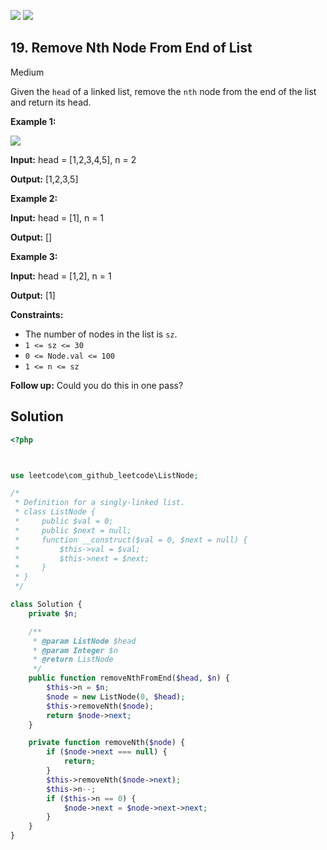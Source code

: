 [![](https://img.shields.io/github/stars/LeetCode-in-Ruby/LeetCode-in-Ruby?label=Stars&style=flat-square)](https://github.com/LeetCode-in-Ruby/LeetCode-in-Ruby)
[![](https://img.shields.io/github/forks/LeetCode-in-Ruby/LeetCode-in-Ruby?label=Fork%20me%20on%20GitHub%20&style=flat-square)](https://github.com/LeetCode-in-Ruby/LeetCode-in-Ruby/fork)

## 19\. Remove Nth Node From End of List

Medium

Given the `head` of a linked list, remove the `nth` node from the end of the list and return its head.

**Example 1:**

![](https://assets.leetcode.com/uploads/2020/10/03/remove_ex1.jpg)

**Input:** head = [1,2,3,4,5], n = 2

**Output:** [1,2,3,5] 

**Example 2:**

**Input:** head = [1], n = 1

**Output:** [] 

**Example 3:**

**Input:** head = [1,2], n = 1

**Output:** [1] 

**Constraints:**

*   The number of nodes in the list is `sz`.
*   `1 <= sz <= 30`
*   `0 <= Node.val <= 100`
*   `1 <= n <= sz`

**Follow up:** Could you do this in one pass?

## Solution

```php
<?php



use leetcode\com_github_leetcode\ListNode;

/*
 * Definition for a singly-linked list.
 * class ListNode {
 *     public $val = 0;
 *     public $next = null;
 *     function __construct($val = 0, $next = null) {
 *         $this->val = $val;
 *         $this->next = $next;
 *     }
 * }
 */

class Solution {
    private $n;

    /**
     * @param ListNode $head
     * @param Integer $n
     * @return ListNode
     */
    public function removeNthFromEnd($head, $n) {
        $this->n = $n;
        $node = new ListNode(0, $head);
        $this->removeNth($node);
        return $node->next;
    }

    private function removeNth($node) {
        if ($node->next === null) {
            return;
        }
        $this->removeNth($node->next);
        $this->n--;
        if ($this->n == 0) {
            $node->next = $node->next->next;
        }
    }
}
```